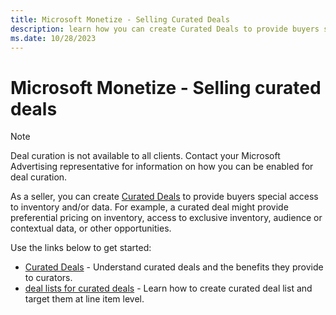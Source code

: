 ```yaml
---
title: Microsoft Monetize - Selling Curated Deals
description: learn how you can create Curated Deals to provide buyers special access to inventory and/or data. Also, this page lists links that helps you to get you started.
ms.date: 10/28/2023
---
```



# Microsoft Monetize - Selling curated deals

> [!NOTE]
> Deal curation is not available to all clients. Contact your Microsoft Advertising representative for information on how you can be enabled for deal curation.

As a seller, you can create [Curated Deals](curated-deals.md) to provide buyers special access to inventory and/or data. For example, a curated deal might provide preferential pricing on inventory, access to exclusive inventory, audience or contextual data, or other opportunities.

Use the links below to get started:

- [Curated Deals](curated-deals.md) - Understand curated deals and the benefits they provide to curators.
- [deal lists for curated deals](../curate//deal-lists-for-curated-deals.md) - Learn how to create curated deal list and target them at line item level.
